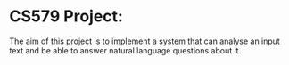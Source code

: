 # CS579 Project:
The aim of this project is to implement a system that can analyse an input text and be able to answer natural language questions about it.  

